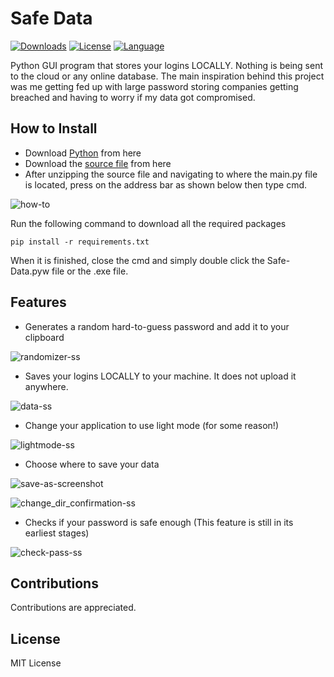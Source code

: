 # Safe Data
 
[![Downloads][downloads-shield]][downloads-url]
[![License][license-shield]][license-url]
[![Language][language-shield]][language-url]

 Python GUI program that stores your logins LOCALLY. Nothing is being sent to the cloud or any online database. The main inspiration behind this project was me getting fed up with large password storing companies getting breached and having to worry if my data got compromised. 



## How to Install 

- Download [Python](https://www.python.org/downloads/) from here
- Download the [source file](https://github.com/ziadh/Safe-Data/archive/refs/heads/main.zip) from here
- After unzipping the source file and navigating to where the main.py file is located, press on the address bar as shown below then type cmd.


![how-to](https://user-images.githubusercontent.com/15097797/210027422-77c4abb3-d5a1-4a6d-9eaf-49ccf1466237.png)



Run the following command to download all the required packages

```
pip install -r requirements.txt
```

When it is finished, close the cmd and simply double click the Safe-Data.pyw file or the .exe file.

## Features
- Generates a random hard-to-guess password and add it to your clipboard
  
![randomizer-ss](https://user-images.githubusercontent.com/15097797/210438470-872077b3-7edb-4c45-ac8b-190595a8734d.png)


- Saves your logins LOCALLY to your machine. It does not upload it anywhere.
  
![data-ss](https://user-images.githubusercontent.com/15097797/209582469-6c4e33f7-e413-42d1-a244-a9a81bdf6ef8.png)


- Change your application to use light mode (for some reason!)
  
![lightmode-ss](https://user-images.githubusercontent.com/15097797/210434864-e2da5e0c-027f-4113-a270-a11f885395e3.png)

- Choose where to save your data

![save-as-screenshot](https://user-images.githubusercontent.com/15097797/210636370-c96545a5-a9a4-411c-a23d-22b189881441.png)


![change_dir_confirmation-ss](https://user-images.githubusercontent.com/15097797/210636245-46fff6f1-b60c-4567-b369-538430852927.png)

- Checks if your password is safe enough (This feature is still in its earliest stages)

![check-pass-ss](https://user-images.githubusercontent.com/15097797/210434784-6d6e40d9-83ed-421e-8b96-c0a336c1d906.png)


## Contributions
Contributions are appreciated.
## License
MIT License

[downloads-shield]: https://img.shields.io/github/downloads/ziadh/Safe-Data/total?style=for-the-badge&logo=github
[downloads-url]: https://github.com/ziadh/Safe-Data/releases/latest
[license-shield]: https://img.shields.io/github/license/ziadh/Safe-Data?style=for-the-badge
[license-url]: https://github.com/ziadh/Safe-Data/blob/main/LICENSE
[language-shield]: https://img.shields.io/github/languages/top/ziadh/safe-data?logo=python&logoColor=yellow&style=for-the-badge
[language-url]: https://www.python.org/